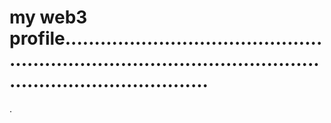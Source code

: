 # my web3 profile...................................................................................................................................
.
